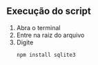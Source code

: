 ## Execução do script
1. Abra o terminal
2. Entre na raiz do arquivo
3. Digite
    ```bash
    npm install sqlite3
    ```